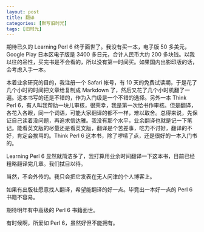 ```yaml
---
layout: post
title: 翻译
categories: [默写旧时光]
tags: [旧时光]
---
```


期待已久的 Learning Perl 6 终于面世了。我没有买一本，电子版 50 多美元，Google Play 日本区电子版是 3400 多日元，合计人民币大约 200 多块钱。以我以往的吊性，买完书是不会看的，所以没有第一时间买。如果国内出影印版的话，会考虑入手一本。

本着业余研究的目的，我注册一个 Safari 帐号，有 10 天的免费试读期，于是花了几个小时的时间把文章给复制成 Markdown 了，然后又花了几个小时机翻了一遍。这本书写的还是不错的，作为入门级是一个不错的选择。另外一本 Think Perl 6，有人叫我帮助一块儿审核，很荣幸，我是第一次给书作审核。但是翻译，各花入各眼，同一个词语，可能大家翻译的都不一样，难以取舍。总得来说，先保证自己读着没问题，再追求信达雅。我没有那个水平，业余翻译也就是记一下笔记。能看英文版的尽量还是看英文版，翻译是个苦差事，吃力不讨好，翻译的不好，肯定会挨骂的。Think Perl 6 这本书，除了啰嗦了点，还是很好的一本入门书的。

Learning Perl 6 显然就简洁多了，我打算用业余时间翻译一下这本书，目前已经粗略翻译完几章。我们拭目以待。

当然，不会外传的。我只会把它发表在无人问津的个人博客上。

如果有出版社愿意找人翻译，希望能翻译的好一点。毕竟出一本好一点的 Perl 6 书籍不容易。

期待明年有中高级的 Perl 6 书籍面世。

有时候啊，所爱如 Perl 6，虽然好但不能拥有。
